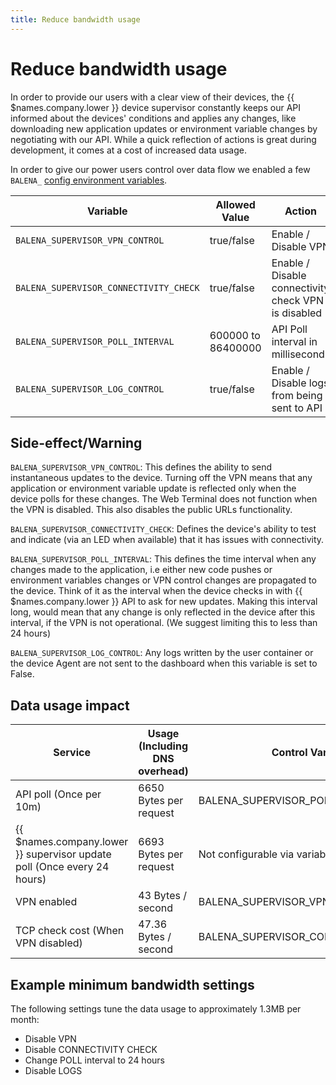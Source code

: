 ```yaml
---
title: Reduce bandwidth usage
---
```


# Reduce bandwidth usage

In order to provide our users with a clear view of their devices, the {{ $names.company.lower }} device supervisor constantly keeps our API informed about the devices' conditions and applies any changes, like downloading new application updates or environment variable changes by negotiating with our API. While a quick reflection of actions is great during development, it comes at a cost of increased data usage.

In order to give our power users control over data flow we enabled a few `BALENA_` [config environment variables](/management/env-vars).

| Variable                              | Allowed Value     |   Action                                             | Default |
|---------------------------------------|-------------------|------------------------------------------------------|---------|
| `BALENA_SUPERVISOR_VPN_CONTROL`        | true/false        |  Enable / Disable VPN                                |   true  |
| `BALENA_SUPERVISOR_CONNECTIVITY_CHECK` | true/false        |  Enable / Disable connectivity check VPN is disabled |   true  |
| `BALENA_SUPERVISOR_POLL_INTERVAL`      | 600000 to 86400000 |  API Poll interval in milliseconds             |   600000 |
| `BALENA_SUPERVISOR_LOG_CONTROL`        | true/false        |  Enable / Disable logs from being sent to API      |   true  |

Side-effect/Warning
-------------------

`BALENA_SUPERVISOR_VPN_CONTROL`: This defines the ability to send instantaneous updates to the device. Turning off the VPN means that any application or environment variable update is reflected only when the device polls for these changes. The Web Terminal does not function when the VPN is disabled. This also disables the public URLs functionality.

`BALENA_SUPERVISOR_CONNECTIVITY_CHECK`: Defines the device's ability to test and indicate (via an LED when available) that it has issues with connectivity.

`BALENA_SUPERVISOR_POLL_INTERVAL`: This defines the time interval when any changes made to the application, i.e either new code pushes or environment variables changes or VPN control changes are propagated to the device. Think of it as the interval when the device checks in with {{ $names.company.lower }} API to ask for new updates. Making this interval long, would mean that any change is only reflected in the device after this interval, if the VPN is not operational. (We suggest limiting this to less than 24 hours)

`BALENA_SUPERVISOR_LOG_CONTROL`: Any logs written by the user container or the device Agent are not sent to the dashboard when this variable is set to False.


Data usage impact
-----------------

| Service                                             | Usage (Including DNS overhead) | Control Variable               |
|-----------------------------------------------------|--------------------------------|--------------------------------|
| API poll (Once per 10m)                             | 6650 Bytes per request         | BALENA_SUPERVISOR_POLL_INTERVAL   |
| {{ $names.company.lower }} supervisor update poll (Once every 24 hours)       | 6693 Bytes per request         | Not configurable via variables |
| VPN enabled                                         | 43 Bytes / second              | BALENA_SUPERVISOR_VPN_CONTROL   |
| TCP check cost (When VPN disabled)                  | 47.36 Bytes / second           | BALENA_SUPERVISOR_CONNECTIVITY_CHECK |


Example minimum bandwidth settings
----------------------------------

The following settings tune the data usage to approximately 1.3MB per month:

* Disable VPN
* Disable CONNECTIVITY CHECK
* Change POLL interval to 24 hours
* Disable LOGS
